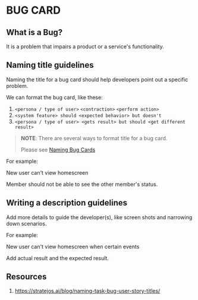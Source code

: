 # BUG CARD

## What is a Bug?
It is a problem that impairs a product or a service's functionality.

## Naming title guidelines
Naming the title for a bug card should help developers point out a specific problem.

We can format the bug card, like these:
1. `<persona / type of user>` `<contraction>` `<perform action>`
2. `<system feature> should <expected behavior> but doesn't`
3. `<persona / type of user> <gets result> but should <get different result>`

> **NOTE**: There are several ways to format title for a bug card. 
> 
> Please see [Naming Bug Cards](https://stratejos.ai/blog/naming-task-bug-user-story-titles/)

For example:

New user can't view homescreen

Member should not be able to see the other member's status.

## Writing a description guidelines
Add more details to guide the developer(s), like screen shots and narrowing down scenarios.

For example:

New user can't view homescreen when certain events

Add actual result and the expected result.

## Resources
1. https://stratejos.ai/blog/naming-task-bug-user-story-titles/